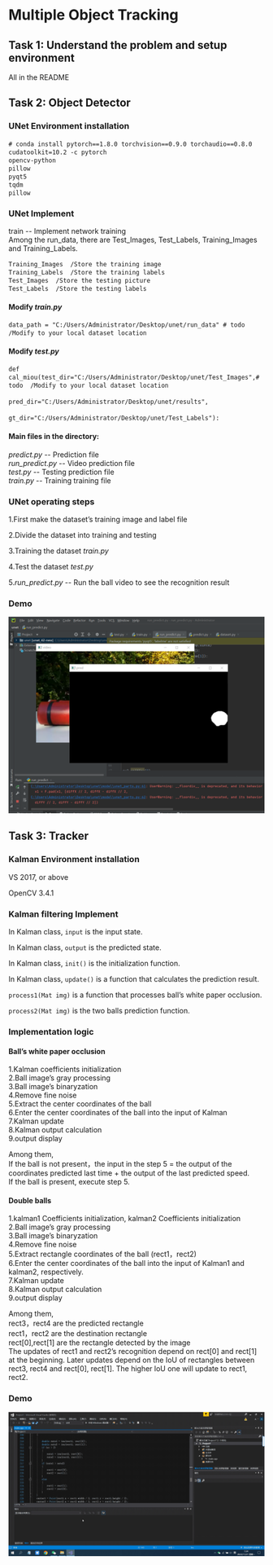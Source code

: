 # Multiple Object Tracking

## Task 1: Understand the problem and setup environment

All in the README

## Task 2: Object Detector

### UNet Environment installation 

```
# conda install pytorch==1.8.0 torchvision==0.9.0 torchaudio==0.8.0 cudatoolkit=10.2 -c pytorch  
opencv-python  
pillow  
pyqt5  
tqdm  
pillow  
```


### UNet Implement 

train -- Implement network training   
Among the run_data, there are Test_Images, Test_Labels, Training_Images and Training_Labels.    
```
Training_Images  /Store the training image  
Training_Labels  /Store the training labels  
Test_Images  /Store the testing picture  
Test_Labels  /Store the testing labels  
```
#### Modify _train.py_
```
data_path = "C:/Users/Administrator/Desktop/unet/run_data" # todo  /Modify to your local dataset location  
```

#### Modify _test.py_
```
def cal_miou(test_dir="C:/Users/Administrator/Desktop/unet/Test_Images",# todo  /Modify to your local dataset location  
                pred_dir="C:/Users/Administrator/Desktop/unet/results",  
             gt_dir="C:/Users/Administrator/Desktop/unet/Test_Labels"):  
```
             
#### Main files in the directory:  
_predict.py_ -- Prediction file   
_run_predict.py_ -- Video prediction file  
_test.py_ -- Testing prediction file    
_train.py_ -- Training training file    

### UNet operating steps 

1.First make the dataset’s training image and label file  

2.Divide the dataset into training and testing  

3.Training the dataset _train.py_  

4.Test the dataset _test.py_  

5._run_predict.py_ -- Run the ball video to see the recognition result

### Demo 

![1](https://github.com/st4420/CS-GY_6613-Multiple-Object-Tracking-Assignment_st4420/blob/main/demo/Task2_unet.jpg)

## Task 3: Tracker


### Kalman Environment installation 
VS 2017, or above  

OpenCV 3.4.1  



### Kalman filtering Implement

In Kalman class, `input` is the input state.  

In Kalman class, `output` is the predicted state.  

In Kalman class, `init()` is the initialization function.  

In Kalman class, `update()` is a function that calculates the prediction result.  

`process1(Mat img)` is a function that processes ball’s white paper occlusion.  

`process2(Mat img)` is the two balls prediction function.  

### Implementation logic

#### Ball’s white paper occlusion

1.Kalman coefficients initialization  
2.Ball image’s gray processing  
3.Ball image’s binaryzation  
4.Remove fine noise  
5.Extract the center coordinates of the ball  
6.Enter the center coordinates of the ball into the input of Kalman  
7.Kalman update  
8.Kalman output calculation  
9.output display  

Among them,  
If the ball is not present，the input in the step 5 = the output of the coordinates predicted last time + the output of the last predicted speed.  
If the ball is present, execute step 5.  

#### Double balls

1.kalman1 Coefficients initialization, kalman2 Coefficients initialization  
2.Ball image’s gray processing  
3.Ball image’s binaryzation  
4.Remove fine noise  
5.Extract rectangle coordinates of the ball (rect1，rect2)  
6.Enter the center coordinates of the ball into the input of Kalman1 and kalman2, respectively.  
7.Kalman update  
8.Kalman output calculation  
9.output display  

Among them,  
rect3，rect4 are the predicted rectangle  
rect1，rect2 are the destination rectangle  
rect[0],rect[1] are the rectangle detected by the image  
The updates of rect1 and rect2’s recognition depend on rect[0] and rect[1] at the beginning. Later updates depend on the IoU of rectangles between rect3, rect4 and rect[0], rect[1]. The higher loU one will update to rect1, rect2.  

### Demo 

![2](https://github.com/st4420/CS-GY_6613-Multiple-Object-Tracking-Assignment_st4420/blob/main/demo/Task3_kalman_gif.gif)
